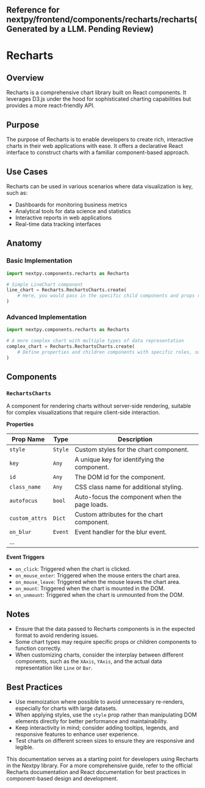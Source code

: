 ##  Reference for nextpy/frontend/components/recharts/recharts(Generated by a LLM. Pending Review)

# Recharts

## Overview

Recharts is a comprehensive chart library built on React components. It leverages D3.js under the hood for sophisticated charting capabilities but provides a more react-friendly API.

## Purpose

The purpose of Recharts is to enable developers to create rich, interactive charts in their web applications with ease. It offers a declarative React interface to construct charts with a familiar component-based approach.

## Use Cases

Recharts can be used in various scenarios where data visualization is key, such as:

- Dashboards for monitoring business metrics
- Analytical tools for data science and statistics
- Interactive reports in web applications
- Real-time data tracking interfaces

## Anatomy

### Basic Implementation

```python
import nextpy.components.recharts as Recharts

# Simple LineChart component
line_chart = Recharts.RechartsCharts.create(
    # Here, you would pass in the specific child components and props required for a LineChart
)
```

### Advanced Implementation

```python
import nextpy.components.recharts as Recharts

# A more complex chart with multiple types of data representation
complex_chart = Recharts.RechartsCharts.create(
    # Define properties and children components with specific roles, such as XAxis, YAxis, Tooltip, Legend, etc.
)
```

## Components

### `RechartsCharts`

A component for rendering charts without server-side rendering, suitable for complex visualizations that require client-side interaction.

**Properties**

| Prop Name       | Type    | Description                                  |
|-----------------|---------|----------------------------------------------|
| `style`         | `Style` | Custom styles for the chart component.       |
| `key`           | `Any`   | A unique key for identifying the component.  |
| `id`            | `Any`   | The DOM id for the component.                |
| `class_name`    | `Any`   | CSS class name for additional styling.       |
| `autofocus`     | `bool`  | Auto-focus the component when the page loads.|
| `custom_attrs`  | `Dict`  | Custom attributes for the chart component.   |
| `on_blur`       | `Event` | Event handler for the blur event.            |
| ...             |         |                                              |

**Event Triggers**

- `on_click`: Triggered when the chart is clicked.
- `on_mouse_enter`: Triggered when the mouse enters the chart area.
- `on_mouse_leave`: Triggered when the mouse leaves the chart area.
- `on_mount`: Triggered when the chart is mounted in the DOM.
- `on_unmount`: Triggered when the chart is unmounted from the DOM.

## Notes

- Ensure that the data passed to Recharts components is in the expected format to avoid rendering issues.
- Some chart types may require specific props or children components to function correctly.
- When customizing charts, consider the interplay between different components, such as the `XAxis`, `YAxis`, and the actual data representation like `Line` or `Bar`.

## Best Practices

- Use memoization where possible to avoid unnecessary re-renders, especially for charts with large datasets.
- When applying styles, use the `style` prop rather than manipulating DOM elements directly for better performance and maintainability.
- Keep interactivity in mind; consider adding tooltips, legends, and responsive features to enhance user experience.
- Test charts on different screen sizes to ensure they are responsive and legible.

This documentation serves as a starting point for developers using Recharts in the Nextpy library. For a more comprehensive guide, refer to the official Recharts documentation and React documentation for best practices in component-based design and development.